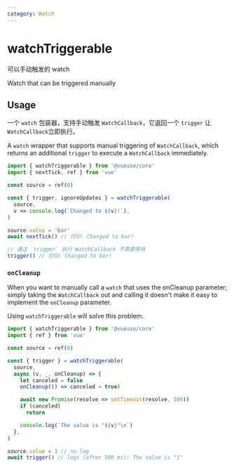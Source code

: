 ```yaml
---
category: Watch
---
```


# watchTriggerable

可以手动触发的 watch

Watch that can be triggered manually

## Usage

一个 `watch` 包装器，支持手动触发 `WatchCallback`，它返回一个 `trigger` 让`WatchCallback`立即执行。

A `watch` wrapper that supports manual triggering of `WatchCallback`, which returns an additional `trigger` to execute a `WatchCallback` immediately.

```ts
import { watchTriggerable } from '@vueuse/core'
import { nextTick, ref } from 'vue'

const source = ref(0)

const { trigger, ignoreUpdates } = watchTriggerable(
  source,
  v => console.log(`Changed to ${v}!`),
)

source.value = 'bar'
await nextTick() // 打印: Changed to bar!

// 通过 `trigger` 执行 WatchCallback 不需要等待
trigger() // 打印: Changed to bar!
```

### `onCleanup`
When you want to manually call a `watch` that uses the onCleanup parameter; simply taking the `WatchCallback` out and calling it doesn't make it easy to implement the `onCleanup` parameter.

Using `watchTriggerable` will solve this problem.
```ts
import { watchTriggerable } from '@vueuse/core'
import { ref } from 'vue'

const source = ref(0)

const { trigger } = watchTriggerable(
  source,
  async (v, _, onCleanup) => {
    let canceled = false
    onCleanup(() => canceled = true)

    await new Promise(resolve => setTimeout(resolve, 500))
    if (canceled)
      return

    console.log(`The value is "${v}"\n`)
  },
)

source.value = 1 // no log
await trigger() // logs (after 500 ms): The value is "1"
```
